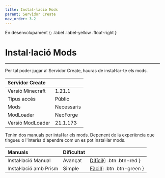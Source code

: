 ```yaml
---
title: Instal·lació Mods
parent: Servidor Create
nav_order: 3.2
---
```


En desenvolupament 
{: .label .label-yellow .float-right }
# Instal·lació Mods

---
Per tal poder jugar al Servidor Create, hauras de instal·lar-te els mods.

| Servidor Create       |               |
| :---------------------|:--------------|
| Versió Minecraft      | 1.21.1        |
| Tipus accés           | Públic        |
| Mods                  | Necessaris    |
| ModLoader             | NeoForge      |
| Versió ModLoader      | 21.1.173      |

Tenim dos manuals per intal·lar els mods. Depenent de la experiència que tingueu o l'interès d'apendre com un es pot instal·lar mods.


| Manuals                | Dificultat    |              |
| :----------------------|:--------------|--------------|
| Instal·lació Manual    | Avançat       | [Difícil](instalacio_dificil.md){: .btn .btn-red }   |
| Instal·lació amb Prism | Simple        | [Fàcil](instalacio_facil.md){: .btn .btn-green }     |


